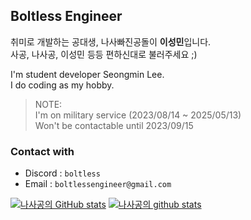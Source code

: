 ## Boltless Engineer

취미로 개발하는 공대생, 나사빠진공돌이 **이성민**입니다.\
사공, 나사공, 이성민 등등 편하신대로 불러주세요 ;)

I'm student developer Seongmin Lee.\
I do coding as my hobby.

> NOTE:  
> I'm on military service (2023/08/14 ~ 2025/05/13)  
> Won't be contactable until 2023/09/15

### Contact with

- Discord : `boltless`
- Email : `boltlessengineer@gmail.com`

[![나사공의 GitHub stats](https://github-readme-stats.vercel.app/api?username=boltlessengineer&theme=github_dark&border_color=30363d)](https://github.com/boltlessengineer)
[![나사공의 github stats](https://github-readme-stats.vercel.app/api/top-langs/?username=boltlessengineer&theme=github_dark&border_color=30363d&layout=compact)](https://github.com/boltlessengineer)
